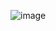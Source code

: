 ![image](https://github.com/Selehattin/Organik-Ur-nler/assets/32058059/59894f3c-8fb2-417e-a303-19f9fdaf77f5)
